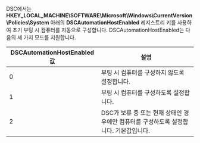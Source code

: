 
DSC에서는 <b>HKEY_LOCAL_MACHINE\SOFTWARE\Microsoft\Windows\CurrentVersion\Policies\System</b> 아래의 <b>DSCAutomationHostEnabled</b> 레지스트리 키를 사용하여 초기 부팅 시 컴퓨터를 자동으로 구성합니다.
DSCAutomationHostEnabled는 다음의 세 가지 모드를 지원합니다.

|  DSCAutomationHostEnabled 값  |  설명   | 
|---|---| 
0 | 부팅 시 컴퓨터를 구성하지 않도록 설정합니다. |
1 | 부팅 시 컴퓨터를 구성하도록 설정합니다. |
2 | DSC가 보류 중 또는 현재 상태인 경우에만 컴퓨터를 구성하도록 설정합니다. 기본값입니다. |




<!--HONumber=Oct16_HO2-->


